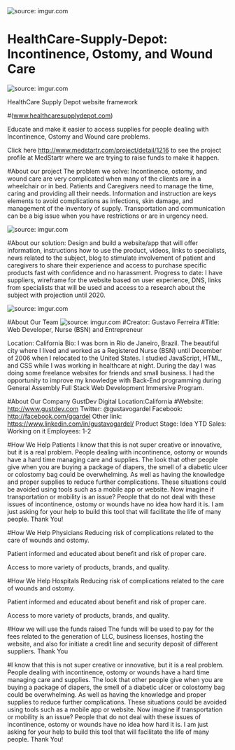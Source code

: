    <img src="http://i.imgur.com/7ICOX6q.png" title="source: imgur.com" />


# HealthCare-Supply-Depot: Incontinence, Ostomy, and Wound Care 

<img src="http://i.imgur.com/m32Dufn.png" title="source: imgur.com" />


HealthCare Supply Depot website framework

#(www.healthcaresupplydepot.com)

Educate and make it easier to access supplies for people dealing with Incontinence, Ostomy and Wound care problems.

Click here http://www.medstartr.com/project/detail/1216 to see the project profile at MedStartr where we are trying to raise funds to make it happen.

#About our project
The problem we solve:
Incontinence, ostomy, and wound care are very complicated when many of the clients are in a wheelchair or in bed. Patients and Caregivers need to manage the time, caring and providing all their needs. Information and instruction are keys elements to avoid complications as infections, skin damage, and management of the inventory of supply. Transportation and communication can be a big issue when you have restrictions or are in urgency need. 



<img src="http://i.imgur.com/eZzu5tB.jpg" title="source: imgur.com" />




#About our solution: 
Design and build a website/app that will offer information, instructions how to use the product, videos, links to specialists, news related to the subject, blog to stimulate involvement of patient and caregivers to share their experience and access to purchase specific products fast with confidence and no harassment. 
Progress to date:
I have suppliers, wireframe for the website based on user experience, DNS, links from specialists that will be used and access to a research about the subject with projection until 2020. 



<img src="http://i.imgur.com/jsu1il1.jpg?1" title="source: imgur.com" />




#About Our Team
<img src="http://i.imgur.com/vMss0sZ.jpg" title="source: imgur.com" />
#Creator: Gustavo Ferreira
#Title: Web Developer, Nurse (BSN) and Entrepreneur

Location: California
Bio: I was born in Rio de Janeiro, Brazil. The beautiful city where I lived and worked as a Registered Nurse (BSN) until December of 2006 when I relocated to the United States. I studied JavaScript, HTML, and CSS while I was working in healthcare at night. During the day I was doing some freelance websites for friends and small business. I had the opportunity to improve my knowledge with Back-End programming during General Assembly Full Stack Web Development Immersive Program. 


#About Our Company
GustDev Digital 
Location:California
#Website: http://www.gustdev.com
Twitter: @gustavogardel
Facebook: http://facebook.com/ggardel
Other link: https://www.linkedin.com/in/gustavogardel/
Product Stage: Idea
YTD Sales: Working on it
Employees: 1-2


#How We Help Patients
I know that this is not super creative or innovative, but it is a real problem.  People dealing with incontinence, ostomy or wounds have a hard time managing care and supplies. The look that other people give when you are buying a package of diapers, the smell of a diabetic ulcer or colostomy bag could be overwhelming.  As well as having the knowledge and proper supplies to reduce further complications.  These situations could be avoided using tools such as a mobile app or website. Now imagine if transportation or mobility is an issue?  People that do not deal with these issues of incontinence, ostomy or wounds have no idea how hard it is. I am just asking for your help to build this tool that will facilitate the life of many people. Thank You!


#How We Help Physicians
Reducing risk of complications related to the care of wounds and ostomy.

Patient informed and educated about benefit and risk of proper care.

Access to more variety of products, brands, and quality.


#How We Help Hospitals
Reducing risk of complications related to the care of wounds and ostomy.

Patient informed and educated about benefit and risk of proper care.

Access to more variety of products, brands, and quality.



#How we will use the funds raised 
The funds will be used to pay for the fees related to the generation of LLC, business licenses, hosting the website, and also for initiate a credit line and security deposit of different suppliers.
Thank You 


#I know that this is not super creative or innovative, but it is a real problem.  People dealing with incontinence, ostomy or wounds have a hard time managing care and supplies. The look that other people give when you are buying a package of diapers, the smell of a diabetic ulcer or colostomy bag could be overwhelming.  As well as having the knowledge and proper supplies to reduce further complications.  These situations could be avoided using tools such as a mobile app or website. Now imagine if transportation or mobility is an issue?  People that do not deal with these issues of incontinence, ostomy or wounds have no idea how hard it is. I am just asking for your help to build this tool that will facilitate the life of many people. Thank You!

